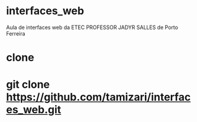 # interfaces_web
Aula de interfaces web da ETEC PROFESSOR JADYR SALLES de Porto Ferreira


# clone

# git clone https://github.com/tamizari/interfaces_web.git
